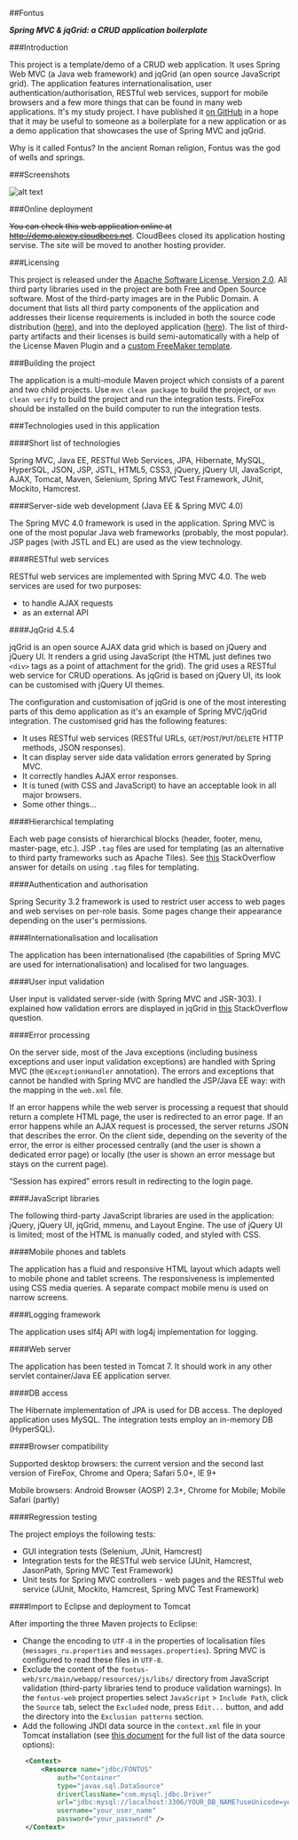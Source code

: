 ##Fontus

**_Spring MVC &amp; jqGrid: a CRUD application boilerplate_**

###Introduction

This project is a template/demo of a CRUD web application. It uses Spring Web MVC (a Java web framework) and jqGrid (an open source JavaScript grid). The application features internationalisation, user authentication/authorisation, RESTful web services, support for mobile browsers and a few more things that can be found in many web applications. It's my study project. I have published it [on GitHub](https://github.com/iexel/fontus) in a hope that it may be useful to someone as a boilerplate for a new application or as a demo application that showcases the use of Spring MVC and jqGrid.

Why is it called Fontus? In the ancient Roman religion, Fontus was the god of wells and springs.

###Screenshots

![alt text](screenshot.png "Screenshot")

###Online deployment

~~You can check this web application online at http://demo.alexey.cloudbees.net~~. CloudBees closed its application hosting servise. The site will be moved to another hosting provider.

###Licensing

This project is released under the [Apache Software License, Version 2.0](https://github.com/iexel/fontus/blob/master/LICENSE). All third party libraries used in the project are both Free and Open Source software. Most of the third-party images are in the Public Domain. A document that lists all third party components of the application and addresses their license requirements is included in both the source code distribution ([here](https://github.com/iexel/fontus/blob/master/third-party-licenses.md)), and into the deployed application ([here](http://demo.alexey.cloudbees.net/credits)). The list of third-party artifacts and their licenses is build semi-automatically with a help of the License Maven Plugin and a [custom FreeMaker template](https://github.com/iexel/fontus/blob/master/license-maven-plugin-template.ftl).

###Building the project

The application is a multi-module Maven project which consists of a parent and two child projects. Use `mvn clean package` to build the project, or `mvn clean verify` to build the project and run the integration tests. FireFox should be installed on the build computer to run the integration tests.

###Technologies used in this application

####Short list of technologies

Spring MVC, Java EE, RESTful Web Services, JPA, Hibernate, MySQL, HyperSQL, JSON, JSP, JSTL, HTML5, CSS3, jQuery, jQuery UI, JavaScript, AJAX, Tomcat, Maven, Selenium, Spring MVC Test Framework, JUnit, Mockito, Hamcrest.

####Server-side web development (Java EE & Spring MVC 4.0)

The Spring MVC 4.0 framework is used in the application. Spring MVC is one of the most popular Java web frameworks (probably, the most popular). JSP pages (with JSTL and EL) are used as the view technology.

####RESTful web services

RESTful web services are implemented with Spring MVC 4.0. The web services are used for two purposes:
- to handle AJAX requests
- as an external API

####JqGrid 4.5.4

jqGrid is an open source AJAX data grid which is based on jQuery and jQuery UI. It renders a grid using JavaScript (the HTML just defines two `<div>` tags as a point of attachment for the grid). The grid uses a RESTful web service  for CRUD operations. As jqGrid is based on jQuery UI, its look can be customised with jQuery UI themes.

The configuration and customisation of jqGrid is one of the most interesting parts of this demo application as it's an example of Spring MVC/jqGrid integration. The customised grid has the following features:
- It uses RESTful web services (RESTful URLs, `GET`/`POST`/`PUT`/`DELETE` HTTP methods, JSON responses).
- It can display server side data validation errors generated by Spring MVC.
- It correctly handles AJAX error responses.
- It is tuned (with CSS and JavaScript) to have an acceptable look in all major browsers.
- Some other things...

####Hierarchical templating

Each web page consists of hierarchical blocks (header, footer, menu, master-page, etc.). JSP `.tag` files are used for templating (as an alternative to third party frameworks such as Apache Tiles). See [this](http://stackoverflow.com/a/3257426/2842067) StackOverflow answer for details on using `.tag` files for templating.

####Authentication and authorisation

Spring Security 3.2 framework is used to restrict user access to web pages and web servises on per-role basis. Some pages change their appearance depending on the user's permissions.

####Internationalisation and localisation

The application has been internationalised (the capabilities of Spring MVC are used for internationalisation) and localised for two languages.

####User input validation

User input is validated server-side (with Spring MVC and JSR-303). I explained how validation errors are displayed in jqGrid in [this](http://stackoverflow.com/q/21808706/2842067) StackOverflow question.

####Error processing

On the server side, most of the Java exceptions (including business exceptions and user input validation exceptions) are handled with Spring MVC (the `@ExceptionHandler` annotation). The errors and exceptions that cannot be handled with Spring MVC are handled the JSP/Java EE way: with the mapping in the `web.xml` file.

If an error happens while the web server is processing a request that should return a complete HTML page, the user is redirected to an error page. If an error happens while an AJAX request is processed, the server returns JSON that describes the error. On the client side, depending on the severity of the error, the error is either processed centrally (and the user is shown a dedicated error page) or locally (the user is shown an error message but stays on the current page).

“Session has expired” errors result in redirecting to the login page.

####JavaScript libraries

The following third-party JavaScript libraries are used in the application: jQuery, jQuery UI, jqGrid, mmenu, and Layout Engine. The use of jQuery UI is limited; most of the HTML is manually coded, and styled with CSS.

####Mobile phones and tablets

The application has a fluid and responsive HTML layout which adapts well to mobile phone and tablet screens. The responsiveness is implemented using CSS media queries. A separate compact mobile menu is used on narrow screens.

####Logging framework

The application uses slf4j API with log4j implementation for logging.

####Web server

The application has been tested in Tomcat 7. It should work in any other servlet container/Java EE application server.

####DB access

The Hibernate implementation of JPA is used for DB access. The deployed application uses MySQL. The integration tests employ an in-memory DB (HyperSQL).

####Browser compatibility

Supported desktop browsers: the current version and the second last version of FireFox, Chrome and Opera; Safari 5.0+, IE 9+

Mobile browsers: Android Browser (AOSP) 2.3+, Chrome for Mobile; Mobile Safari (partly)
 
####Regression testing

The project employs the following tests:
 - GUI integration tests (Selenium, JUnit, Hamcrest)
 - Integration tests for the RESTful web service (JUnit, Hamcrest, JasonPath, Spring MVC Test Framework)
 - Unit tests for Spring MVC controllers - web pages and the RESTful web service (JUnit, Mockito, Hamcrest, Spring MVC Test Framework)

####Import to Eclipse and deployment to Tomcat

After importing the three Maven projects to Eclipse:
 - Change the encoding to `UTF-8` in the properties of localisation files (`messages_ru.properties` and `messages.properties`). Spring MVC is configured to read these files in `UTF-8`.
 - Exclude the content of the `fontus-web/src/main/webapp/resources/js/libs/` directory from JavaScript validation (third-party libraries tend to produce validation warnings). In the `fontus-web` project properties select `JavaScript` > `Include Path`, click the `Source` tab, select the `Excluded` node, press `Edit...` button, and add the directory into the `Exclusion patterns` section.
 - Add the following JNDI data source in the `context.xml` file in your Tomcat installation (see [this document](http://tomcat.apache.org/tomcat-7.0-doc/jndi-resources-howto.html) for the full list of the data source options):
```xml
    <Context>
	    <Resource name="jdbc/FONTUS"
		    auth="Container"
		    type="javax.sql.DataSource"
		    driverClassName="com.mysql.jdbc.Driver"
		    url="jdbc:mysql://localhost:3306/YOUR_DB_NAME?useUnicode=yes&amp;characterEncoding=UTF-8"
		    username="your_user_name"
		    password="your_password" />
    </Context>
```
